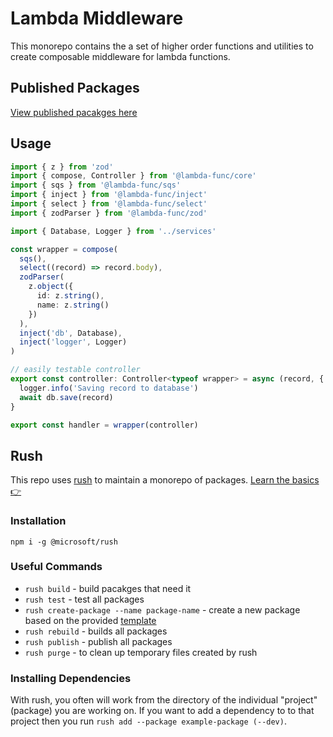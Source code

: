 # Lambda Middleware

This monorepo contains the a set of higher order functions and utilities to create composable middleware for lambda functions.

## Published Packages

[View published pacakges here](https://www.npmjs.com/org/lambda-func)

## Usage

```typescript
import { z } from 'zod'
import { compose, Controller } from '@lambda-func/core'
import { sqs } from '@lambda-func/sqs'
import { inject } from '@lambda-func/inject'
import { select } from '@lambda-func/select'
import { zodParser } from '@lambda-func/zod'

import { Database, Logger } from '../services'

const wrapper = compose(
  sqs(),
  select((record) => record.body),
  zodParser(
    z.object({
      id: z.string(),
      name: z.string()
    })
  ),
  inject('db', Database),
  inject('logger', Logger)
)

// easily testable controller
export const controller: Controller<typeof wrapper> = async (record, { logger, db }) => {
  logger.info('Saving record to database')
  await db.save(record)
}

export const handler = wrapper(controller)
```

## Rush

This repo uses [rush](https://rushjs.io/) to maintain a monorepo of packages. [Learn the basics 👉](https://rushjs.io/pages/developer/new_developer/)

### Installation

```
npm i -g @microsoft/rush
```

### Useful Commands

- `rush build` - build pacakges that need it
- `rush test` - test all packages
- `rush create-package --name package-name` - create a new package based on the provided [template](./internals/template/)
- `rush rebuild` - builds all packages
- `rush publish` - publish all packages
- `rush purge` - to clean up temporary files created by rush

### Installing Dependencies

With rush, you often will work from the directory of the individual "project" (package) you are working on. If you want to add a dependency to to that project then you run `rush add --package example-package (--dev)`.
